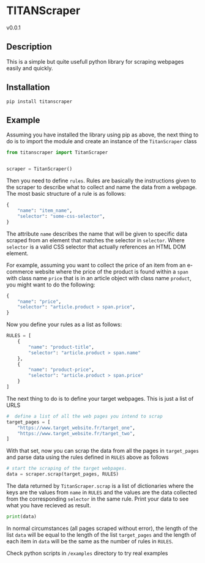 TITANScraper 
=========
v0.0.1


Description
----------
This is a simple but quite usefull python library for scraping webpages easily and quickly.


Installation
----------
```
pip install titanscraper
```

Example
------
Assuming you have installed the library using pip as above,
the next thing to do is to import the module and create an instance of the `TitanScraper` class
```python
from titanscraper import TitanScraper


scraper = TitanScraper()
```

Then you need to define `rules`. Rules are basically the instructions given to
the scraper to describe what to collect and name the data from a webpage. The most basic 
structure of a rule is as follows:
```python
{
    "name": "item_name",
    "selector": "some-css-selector",
}
```
The attribute `name` describes the name that will be given to specific data scraped from an 
element that matches the selector in `selector`. Where `selector` is a valid CSS selector that actually references an HTML DOM element.  

For example, assuming you want to collect the price of an item from an e-commerce website
where the price of the product is found within a `span` with class name `price` that is in an article object with class name `product`, you might want to do the following:  

```python
{
    "name": "price",
    "selector": "article.product > span.price",
}
```

Now you define your rules as a list as follows:
```python 
RULES = [
    {
        "name": "product-title",
        "selector": "article.product > span.name"
    },
    {
        "name": "product-price",
        "selector": "article.product > span.price"
    }
]
```
The next thing to do is to define your target webpages. This is just a list of URLS
```python
#  define a list of all the web pages you intend to scrap
target_pages = [
    "https://www.target_website.fr/target_one",
    "https://www.target_website.fr/target_two",
]
```

With that set, now you can scrap the data from all the pages in `target_pages` and parse data using the rules defined in `RULES` above as follows

```python
# start the scraping of the target webpages.
data = scraper.scrap(target_pages, RULES)
```

The data returned by `TitanScraper.scrap` is a list of dictionaries
where the keys are the values from `name` in `RULES` and the values are
the data collected from the corresponding `selector` in the same rule.
Print your data to see what you have recieved as result.
```python
print(data)
```
In normal circumstances (all pages scraped without error), the length of the list `data`
will be equal to the length of the list `target_pages` and the length of each item in 
`data` will be the same as the number of rules in `RULES`.

Check python scripts in `/examples` directory to try real examples